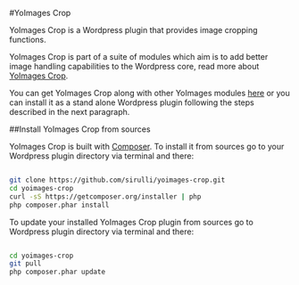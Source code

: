 #YoImages Crop

YoImages Crop is a Wordpress plugin that provides image cropping functions.

YoImages Crop is part of a suite of modules which aim is to add better image handling capabilities to the Wordpress core, read more about [YoImages Crop](https://github.com/sirulli/yoimages#image-cropping-tools "").

You can get YoImages Crop along with other YoImages modules [here](https://github.com/sirulli/yoimages "") or you can install it as a stand alone Wordpress plugin following the steps described in the next paragraph.

##Install YoImages Crop from sources

YoImages Crop is built with [Composer](https://getcomposer.org/ "").
To install it from sources go to your Wordpress plugin directory via terminal and there:

```sh

git clone https://github.com/sirulli/yoimages-crop.git
cd yoimages-crop
curl -sS https://getcomposer.org/installer | php
php composer.phar install

```


To update your installed YoImages Crop plugin from sources go to Wordpress plugin directory via terminal and there: 

```sh

cd yoimages-crop
git pull
php composer.phar update

```

